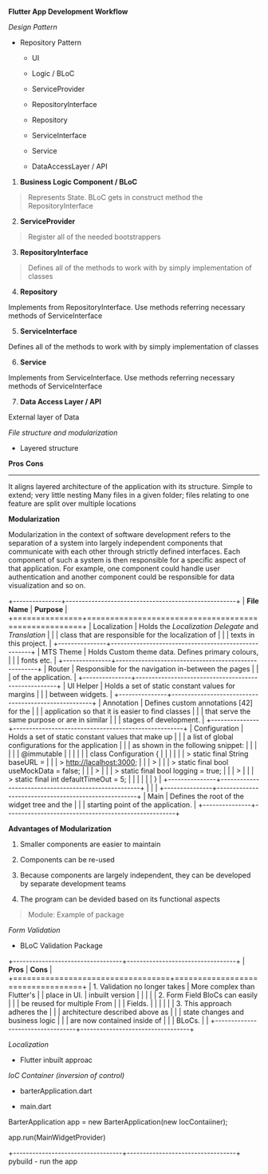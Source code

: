 **Flutter App Development Workflow**

_Design Pattern_

- Repository Pattern

  - UI

  - Logic / BLoC

  - ServiceProvider

  - RepositoryInterface

  - Repository

  - ServiceInterface

  - Service

  - DataAccessLayer / API

1.  **Business Logic Component / BLoC**

> Represents State. BLoC gets in construct method the
> RepositoryInterface

2.  **ServiceProvider**

> Register all of the needed bootstrappers

3.  **RepositoryInterface**

> Defines all of the methods to work with by simply implementation of
> classes

4.  **Repository**

Implements from RepositoryInterface. Use methods referring necessary
methods of ServiceInterface

5.  **ServiceInterface**

Defines all of the methods to work with by simply implementation of
classes

6.  **Service**

Implements from ServiceInterface. Use methods referring necessary
methods of ServiceInterface

7.  **Data Access Layer / API**

External layer of Data

_File structure and modularization_

- Layered structure

**Pros** **Cons**

---

It aligns layered architecture of the application with its structure. Simple to extend; very little nesting Many files in a given folder; files relating to one feature are split over multiple locations

**Modularization**

Modularization in the context of software development refers to the
separation of a system into largely independent components that
communicate with each other through strictly defined interfaces. Each
component of such a system is then responsible for a specific aspect of
that application. For example, one component could handle user
authentication and another component could be responsible for data
visualization and so on.

+---------------+-----------------------------------------------------+
| **File Name** | **Purpose** |
+===============+=====================================================+
| Localization | Holds the _Localization Delegate_ and _Translation_ |
| | class that are responsible for the localization of |
| | texts in this project. |
+---------------+-----------------------------------------------------+
| MTS Theme | Holds Custom theme data. Defines primary colours, |
| | fonts etc. |
+---------------+-----------------------------------------------------+
| Router | Responsible for the navigation in-between the pages |
| | of the application. |
+---------------+-----------------------------------------------------+
| UI Helper | Holds a set of static constant values for margins |
| | between widgets. |
+---------------+-----------------------------------------------------+
| Annotation | Defines custom annotations \[42\] for the |
| | application so that it is easier to find classes |
| | that serve the same purpose or are in similar |
| | stages of development. |
+---------------+-----------------------------------------------------+
| Configuration | Holds a set of static constant values that make up |
| | a list of global configurations for the application |
| | as shown in the following snippet: |
| | |
| | \@immutable |
| | |
| | class Configuration { |
| | |
| | > static final String baseURL = |
| | > <http://lacalhost:3000>; |
| | > |
| | > static final bool useMockData = false; |
| | > |
| | > static final bool logging = true; |
| | > |
| | > static final int defaultTimeOut = 5; |
| | |
| | } |
+---------------+-----------------------------------------------------+
| | |
+---------------+-----------------------------------------------------+
| Main | Defines the root of the widget tree and the |
| | starting point of the application. |
+---------------+-----------------------------------------------------+

**Advantages of Modularization**

1.  Smaller components are easier to maintain

2.  Components can be re-used

3.  Because components are largely independent, they can be developed by
    separate development teams

4.  The program can be devided based on its functional aspects

> Module: Example of package

_Form Validation_

- BLoC Validation Package

+----------------------------------+----------------------------------+
| **Pros** | **Cons** |
+==================================+==================================+
| 1\. Validation no longer takes | More complex than Flutter's |
| place in UI. | inbuilt version |
| | |
| 2\. Form Field BloCs can easily | |
| be reused for multiple From | |
| Fields. | |
| | |
| 3\. This approach adheres the | |
| architecture described above as | |
| state changes and business logic | |
| are now contained inside of | |
| BLoCs. | |
+----------------------------------+----------------------------------+

_Localization_

- Flutter inbuilt approac

_IoC Container (inversion of control)_

- barterApplication.dart

- main.dart

BarterApplication app = new BarterApplication(new IocContaiiner);

app.run(MainWidgetProvider)

+----------------------------------+----------------------------------+
pybuild - run the app
